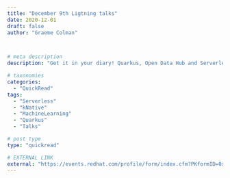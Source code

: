 ```yaml
---
title: "December 9th Ligtning talks"
date: 2020-12-01
draft: false
author: "Graeme Colman"



# meta description
description: "Get it in your diary! Quarkus, Open Data Hub and Serverless talks on this agenda!"

# taxonomies
categories:
  - "QuickRead"
tags:
  - "Serverless"
  - "kNative"
  - "MachineLearning"
  - "Quarkus"
  - "Talks"

# post type
type: "quickread"

# EXTERNAL LINK
external: "https://events.redhat.com/profile/form/index.cfm?PKformID=0x293589abcd&sc_cid=7013a0000026EdPAAU"
---
```

